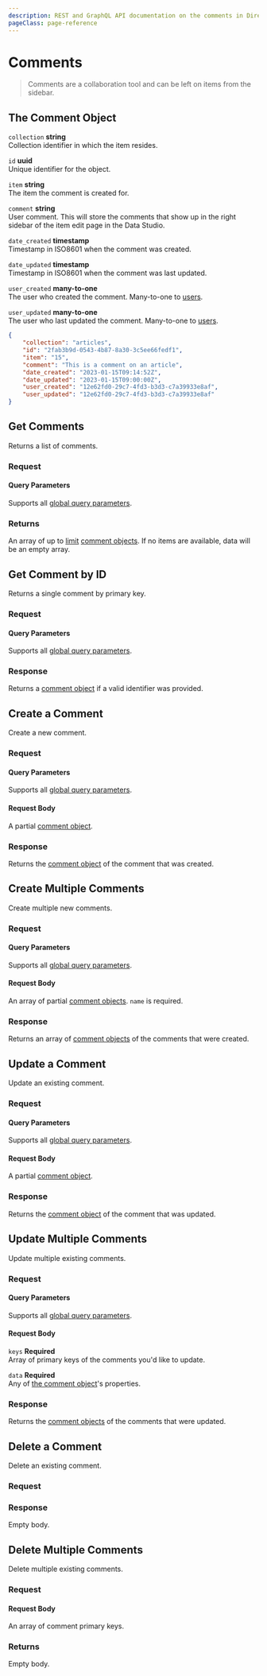 ```yaml
---
description: REST and GraphQL API documentation on the comments in Directus.
pageClass: page-reference
---
```


# Comments

> Comments are a collaboration tool and can be left on items from the sidebar.

## The Comment Object

`collection` **string**\
Collection identifier in which the item resides.

`id` **uuid**\
Unique identifier for the object.

`item` **string**\
The item the comment is created for.

`comment` **string**\
User comment. This will store the comments that show up in the right sidebar of the item edit page in the Data Studio.

`date_created` **timestamp**\
Timestamp in ISO8601 when the comment was created.

`date_updated` **timestamp**\
Timestamp in ISO8601 when the comment was last updated.

`user_created` **many-to-one**\
The user who created the comment. Many-to-one to [users](/reference/system/users#the-users-object).

`user_updated` **many-to-one**\
The user who last updated the comment. Many-to-one to [users](/reference/system/users#the-users-object).

```json
{
	"collection": "articles",
	"id": "2fab3b9d-0543-4b87-8a30-3c5ee66fedf1",
	"item": "15",
	"comment": "This is a comment on an article",
	"date_created": "2023-01-15T09:14:52Z",
	"date_updated": "2023-01-15T09:00:00Z",
	"user_created": "12e62fd0-29c7-4fd3-b3d3-c7a39933e8af",
	"user_updated": "12e62fd0-29c7-4fd3-b3d3-c7a39933e8af"
}
```

## Get Comments

Returns a list of comments.

### Request

<SnippetToggler :choices="['REST', 'GraphQL', 'SDK']" group="api">
<template #rest>

`GET /comments`

`SEARCH /comments`

If using SEARCH you can provide a [query object](/reference/query) as the body of your request.

[Learn more about SEARCH.](/reference/introduction#search-http-method)

</template>
<template #graphql>

`POST /graphql/system`

```graphql
type Query {
	flows: [directus_comments]
}
```

</template>
<template #sdk>

```js
import { createDirectus, rest, readComments } from '@directus/sdk';

const client = createDirectus('https://directus.example.com').with(rest());

const result = await client.request(readComments(query));
```

</template>
</SnippetToggler>

#### Query Parameters

Supports all [global query parameters](/reference/query).

### Returns

An array of up to [limit](/reference/query#limit) [comment objects](#the-comment-object). If no items are available,
data will be an empty array.

## Get Comment by ID

Returns a single comment by primary key.

### Request

<SnippetToggler :choices="['REST', 'GraphQL', 'SDK']" group="api">
<template #rest>

`GET /comments/:id`

</template>
<template #graphql>

`POST /graphql/system`

```graphql
type Query {
	comment_by_id(id: ID!): directus_comments
}
```

</template>
<template #sdk>

```js
import { createDirectus, rest, readComment } from '@directus/sdk';

const client = createDirectus('directus_project_url').with(rest());

const result = await client.request(readComment(comment_id, query_object));
```

</template>
</SnippetToggler>

#### Query Parameters

Supports all [global query parameters](/reference/query).

### Response

Returns a [comment object](#the-comment-object) if a valid identifier was provided.

## Create a Comment

Create a new comment.

### Request

<SnippetToggler :choices="['REST', 'GraphQL', 'SDK']" group="api">
<template #rest>

`POST /comments`

Provide a [comment object](#the-comment-object) as the body of your request.

</template>
<template #graphql>

`POST /graphql/system`

```graphql
type Mutation {
	create_comments_item(data: create_directus_comments_input): directus_comments
}
```

</template>
<template #sdk>

```js
import { createDirectus, rest, createComment } from '@directus/sdk';

const client = createDirectus('directus_project_url').with(rest());

const result = await client.request(createComment(comment_object));
```

</template>
</SnippetToggler>

#### Query Parameters

Supports all [global query parameters](/reference/query).

#### Request Body

A partial [comment object](#the-comment-object).

### Response

Returns the [comment object](#the-comment-object) of the comment that was created.

## Create Multiple Comments

Create multiple new comments.

### Request

<SnippetToggler :choices="['REST', 'GraphQL', 'SDK']" group="api">
<template #rest>

`POST /comments`

Provide an array of [comment objects](#the-comment-object) as the body of your request.

</template>
<template #graphql>

`POST /graphql/system`

```graphql
type Mutation {
	create_comments_items(data: [create_directus_comments_input]): [directus_comments]
}
```

</template>
<template #sdk>

```js
import { createDirectus, rest, createComments } from '@directus/sdk';

const client = createDirectus('directus_project_url').with(rest());

const result = await client.request(createComments(comment_object_array));
```

</template>
</SnippetToggler>

#### Query Parameters

Supports all [global query parameters](/reference/query).

#### Request Body

An array of partial [comment objects](#the-comment-object). `name` is required.

### Response

Returns an array of [comment objects](#the-comment-object) of the comments that were created.

## Update a Comment

Update an existing comment.

### Request

<SnippetToggler :choices="['REST', 'GraphQL', 'SDK']" group="api">
<template #rest>

`PATCH /comments/:id`

Provide a partial [comment object](#the-comment-object) as the body of your request.

</template>
<template #graphql>

`POST /graphql/system`

```graphql
type Mutation {
	update_comments_item(id: ID!, data: update_directus_comments_input): directus_comments
}
```

</template>
<template #sdk>

```js
import { createDirectus, rest, updateComment } from '@directus/sdk';

const client = createDirectus('directus_project_url').with(rest());

const result = await client.request(updateComment(comment_id, partial_comment_object));
```

</template>
</SnippetToggler>

#### Query Parameters

Supports all [global query parameters](/reference/query).

#### Request Body

A partial [comment object](#the-comment-object).

### Response

Returns the [comment object](#the-comment-object) of the comment that was updated.

## Update Multiple Comments

Update multiple existing comments.

### Request

<SnippetToggler :choices="['REST', 'GraphQL', 'SDK']" group="api">
<template #rest>

`PATCH /comments`

```json
{
	"keys": comment_id_array,
	"data": partial_comment_objects
}
```

</template>
<template #graphql>

`POST /graphql/system`

```graphql
type Mutation {
	update_comments_items(ids: [ID!]!, data: update_directus_comments_input): [directus_comments]
}
```

</template>
<template #sdk>

```js
import { createDirectus, rest, updateComments } from '@directus/sdk';

const client = createDirectus('directus_project_url').with(rest());

const result = await client.request(updateComments(comment_id_array, partial_comment_object));
```

</template>
</SnippetToggler>

#### Query Parameters

Supports all [global query parameters](/reference/query).

#### Request Body

`keys` **Required**\
Array of primary keys of the comments you'd like to update.

`data` **Required**\
Any of [the comment object](#the-comment-object)'s properties.

### Response

Returns the [comment objects](#the-comment-object) of the comments that were updated.

## Delete a Comment

Delete an existing comment.

### Request

<SnippetToggler :choices="['REST', 'GraphQL', 'SDK']" group="api">
<template #rest>

`DELETE /comments/:id`

</template>
<template #graphql>

`POST /graphql/system`

```graphql
type Mutation {
	delete_comments_item(id: ID!): delete_one
}
```

</template>
<template #sdk>

```js
import { createDirectus, rest, deleteComment } from '@directus/sdk';

const client = createDirectus('directus_project_url').with(rest());

const result = await client.request(deleteComment(comment_id));
```

</template>
</SnippetToggler>

### Response

Empty body.

## Delete Multiple Comments

Delete multiple existing comments.

### Request

<SnippetToggler :choices="['REST', 'GraphQL', 'SDK']" group="api">
<template #rest>

`DELETE /comments`

Provide an array of item IDs as your request body.

</template>
<template #graphql>

`POST /graphql/system`

```graphql
type Mutation {
	delete_comments_items(ids: [ID!]!): delete_many
}
```

</template>
<template #sdk>

```js
import { createDirectus, rest, deleteComments } from '@directus/sdk';

const client = createDirectus('directus_project_url').with(rest());

const result = await client.request(deleteComments(comment_id_array));
```

</template>
</SnippetToggler>

#### Request Body

An array of comment primary keys.

### Returns

Empty body.
